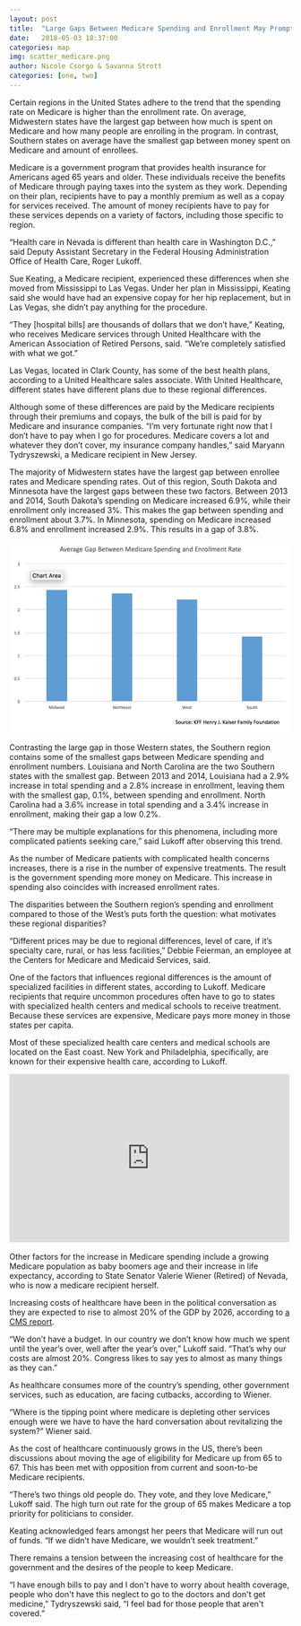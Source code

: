 ```yaml
---
layout: post
title:  "Large Gaps Between Medicare Spending and Enrollment May Prompt Changes in the System"
date:   2018-05-03 18:37:00
categories: map
img: scatter_medicare.png
author: Nicole Csorgo & Savanna Strott
categories: [one, two]
---
```


Certain regions in the United States adhere to the trend that the spending rate on Medicare is higher than the enrollment rate. On average, Midwestern states have the largest gap between how much is spent on Medicare and how many people are enrolling in the program. In contrast, Southern states on average have the smallest gap between money spent on Medicare and amount of enrollees. 

Medicare is a government program that provides health insurance for Americans aged 65 years and older. These individuals receive the benefits of Medicare through paying taxes into the system as they work. Depending on their plan, recipients have to pay a monthly premium as well as a copay for services received. The amount of money recipients have to pay for these services depends on a variety of factors, including those specific to region. 

“Health care in Nevada is different than health care in Washington D.C.,” said Deputy Assistant Secretary in the Federal Housing Administration Office of Health Care, Roger Lukoff. 

Sue Keating, a Medicare recipient, experienced these differences when she moved from Mississippi to Las Vegas. Under her plan in Mississippi, Keating said she would have had an expensive copay for her hip replacement, but in Las Vegas, she didn’t pay anything for the procedure.

“They [hospital bills] are thousands of dollars that we don’t have,” Keating, who receives Medicare services through United Healthcare with the American Association of Retired Persons, said. “We’re completely satisfied with what we got.” 

Las Vegas, located in Clark County, has some of the best health plans, according to a United Healthcare sales associate. With United Healthcare, different states have different plans due to these regional differences. 

Although some of these differences are paid by the Medicare recipients through their premiums and copays, the bulk of the bill is paid for by Medicare and insurance companies. “I’m very fortunate right now that I don’t have to pay when I go for procedures. Medicare covers a lot and whatever they don’t cover, my insurance company handles,” said Maryann Tydryszewski, a Medicare recipient in New Jersey.

The majority of Midwestern states have the largest gap between enrollee rates and Medicare spending rates. Out of this region, South Dakota and Minnesota have the largest gaps between these two factors. Between 2013 and 2014, South Dakota’s spending on Medicare increased 6.9%, while their enrollment only increased 3%. This makes the gap between spending and enrollment about 3.7%. In Minnesota, spending on Medicare increased 6.8% and enrollment increased 2.9%. This results in a gap of 3.8%.

![alt text](../images/medicare_chart.png)

Contrasting the large gap in those Western states, the Southern region contains some of the smallest gaps between Medicare spending and enrollment numbers. Louisiana and North Carolina are the two Southern states with the smallest gap. Between 2013 and 2014, Louisiana had a 2.9% increase in total spending and a 2.8% increase in enrollment, leaving them with the smallest gap, 0.1%, between spending and enrollment. North Carolina had a 3.6% increase in total spending and a 3.4% increase in enrollment, making their gap a low 0.2%. 

“There may be multiple explanations for this phenomena, including more complicated patients seeking care,” said Lukoff after observing this trend. 

As the number of Medicare patients with complicated health concerns increases, there is a rise in the number of expensive treatments. The result is the government spending more money on Medicare. This increase in spending also coincides with increased enrollment rates.

<div class="flourish-embed" data-src="visualisation/39935"></div><script src="https://public.flourish.studio/resources/embed.js"></script>

The disparities between the Southern region’s spending and enrollment compared to those of the West’s puts forth the question: what motivates these regional disparities?

“Different prices may be due to regional differences, level of care, if it’s specialty care, rural, or has less facilities,” Debbie Feierman, an employee at the Centers for Medicare and Medicaid Services, said.

One of the factors that influences regional differences is the amount of specialized facilities in different states, according to Lukoff. Medicare recipients that require uncommon procedures often have to go to states with specialized health centers and medical schools to receive treatment. Because these services are expensive, Medicare pays more money in those states per capita. 

Most of these specialized health care centers and medical schools are located on the East coast. New York and Philadelphia, specifically, are known for their expensive health care, according to Lukoff.

<iframe width="500" height="300" scrolling="no" frameborder="no" src="https://fusiontables.google.com/embedviz?q=select+col2%3E%3E0+from+1XHvp-jNIUFx5ySIvolWj3jU4mpRyZxFlHXRyV5FZ&amp;viz=MAP&amp;h=false&amp;lat=41.50513428809335&amp;lng=-94.75936999999999&amp;t=1&amp;z=3&amp;l=col2%3E%3E0&amp;y=2&amp;tmplt=2&amp;hml=KML"></iframe>

Other factors for the increase in Medicare spending include a growing Medicare population as baby boomers age and their increase in life expectancy, according to State Senator Valerie Wiener (Retired) of Nevada, who is now a medicare recipient herself.

Increasing costs of healthcare have been in the political conversation as they are expected to rise to almost 20% of the GDP by 2026, according to [a CMS report](https://www.cms.gov/Research-Statistics-Data-and-Systems/Statistics-Trends-and-Reports/NationalHealthExpendData/Downloads/ForecastSummary.pdf).

“We don’t have a budget. In our country we don’t know how much we spent until the year’s over, well after the year’s over,”  Lukoff said. “That’s why our costs are almost 20%. Congress likes to say yes to almost as many things as they can.”


<div class="flourish-embed" data-src="visualisation/43307"></div><script src="https://public.flourish.studio/resources/embed.js"></script>

As healthcare consumes more of the country’s spending, other government services, such as education, are facing cutbacks, according to Wiener.

“Where is the tipping point where medicare is depleting other services enough were we have to have the hard conversation about revitalizing the system?” Wiener said.

As the cost of healthcare continuously grows in the US, there’s been discussions about moving the age of eligibility for Medicare up from 65 to 67. This has been met with opposition from current and soon-to-be Medicare recipients.

“There’s two things old people do. They vote, and they love Medicare,” Lukoff said. The high turn out rate for the group of 65 makes Medicare a top priority for politicians to consider.

Keating acknowledged fears amongst her peers that Medicare will run out of funds. “If we didn’t have Medicare, we wouldn’t seek treatment.”

There remains a tension between the increasing cost of healthcare for the government and the desires of the people to keep Medicare. 

“I have enough bills to pay and I don't have to worry about health coverage, people who don't have this neglect to go to the doctors and don't get medicine,” Tydryszewski said, “I feel bad for those people that aren't covered.”



